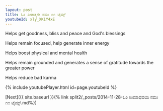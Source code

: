 ```yaml
---
layout: post
title: ಓಂ ಪೀತಾತ್ಮನೇ ನಮಃ ೧೧ ಟೈಮ್ಸ್
youtubeId: xly_XKiY4xE
---
```

 
 
Helps get goodness, bliss and peace and God's blessings
 
Helps remain focused, help generate inner energy 
 
Helps boost physical and mental health 
 
Helps remain grounded and generates a sense of gratitude towards the greater power 
 
Helps reduce bad karma
 
 
 
 


{% include youtubePlayer.html id=page.youtubeId %}
 
[Next]({{ site.baseurl }}{% link  split2/_posts/2014-11-28-ಓಂ ಉಮಾಧವಯ ನಮಃ ೧೧ ಟೈಮ್ಸ್.md%})
 
